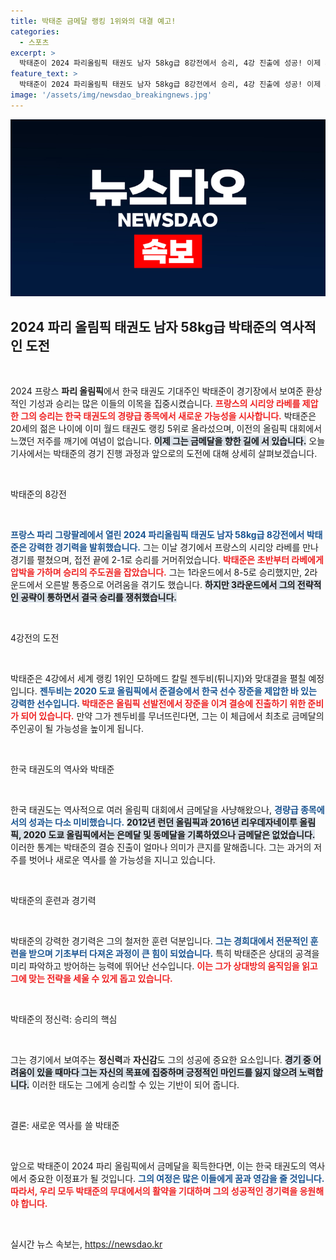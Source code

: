 ```yaml
---
title: 박태준 금메달 랭킹 1위와의 대결 예고!
categories:
  - 스포츠
excerpt: >
  박태준이 2024 파리올림픽 태권도 남자 58kg급 8강전에서 승리, 4강 진출에 성공! 이제 세계 랭킹 1위와의 대결로 금메달 기대감을 더한다. 태권도 경량급 저주를 끊을 주인공이 될 수 있을까?
feature_text: >
  박태준이 2024 파리올림픽 태권도 남자 58kg급 8강전에서 승리, 4강 진출에 성공! 이제 세계 랭킹 1위와의 대결로 금메달 기대감을 더한다. 태권도 경량급 저주를 끊을 주인공이 될 수 있을까?
image: '/assets/img/newsdao_breakingnews.jpg'
---
```


<p><img src="/assets/img/newsdao_breakingnews.jpg" alt="firstkoreanews 속보" /></p>

<h2 data-ke-size="size26">2024 파리 올림픽 태권도 남자 58kg급 박태준의 역사적인 도전</h2>

<p data-ke-size="size16">&nbsp;</p>

<p>2024 프랑스 <b>파리 올림픽</b>에서 한국 태권도 기대주인 박태준이 경기장에서 보여준 환상적인 기성과 승리는 많은 이들의 이목을 집중시켰습니다. <b><span style="color: #ee2323;">프랑스의 시리앙 라베를 제압한 그의 승리는 한국 태권도의 경량급 종목에서 새로운 가능성을 시사합니다.</span></b> 박태준은 20세의 젊은 나이에 이미 월드 태권도 랭킹 5위로 올라섰으며, 이전의 올림픽 대회에서 느꼈던 저주를 깨기에 여념이 없습니다. <b><span style="background-color: #21538527;">이제 그는 금메달을 향한 길에 서 있습니다.</span></b> 오늘 기사에서는 박태준의 경기 진행 과정과 앞으로의 도전에 대해 상세히 살펴보겠습니다.</p>

<p data-ke-size="size16">&nbsp;</p>

<p>박태준의 8강전</p>

<p data-ke-size="size16">&nbsp;</p>

<p><b><span style="color: #1a5490;">프랑스 파리 그랑팔레에서 열린 2024 파리올림픽 태권도 남자 58kg급 8강전에서 박태준은 강력한 경기력을 발휘했습니다.</span></b> 그는 이날 경기에서 프랑스의 시리앙 라베를 만나 경기를 펼쳤으며, 접전 끝에 2-1로 승리를 거머쥐었습니다. <b><span style="color: #ee2323;">박태준은 초반부터 라베에게 압박을 가하며 승리의 주도권을 잡았습니다.</span></b> 그는 1라운드에서 8-5로 승리했지만, 2라운드에서 오른발 통증으로 어려움을 겪기도 했습니다. <b><span style="background-color: #21538527;">하지만 3라운드에서 그의 전략적인 공략이 통하면서 결국 승리를 쟁취했습니다.</span></b></p>

<p data-ke-size="size16">&nbsp;</p>

<p>4강전의 도전</p>

<p data-ke-size="size16">&nbsp;</p>

<p>박태준은 4강에서 세계 랭킹 1위인 모하메드 칼릴 젠두비(튀니지)와 맞대결을 펼칠 예정입니다. <b><span style="color: #1a5490;">젠두비는 2020 도쿄 올림픽에서 준결승에서 한국 선수 장준을 제압한 바 있는 강력한 선수입니다. </span></b> <b><span style="color: #ee2323;">박태준은 올림픽 선발전에서 장준을 이겨 결승에 진출하기 위한 준비가 되어 있습니다.</span></b> 만약 그가 젠두비를 무너뜨린다면, 그는 이 체급에서 최초로 금메달의 주인공이 될 가능성을 높이게 됩니다. </p>

<p data-ke-size="size16">&nbsp;</p>

<p>한국 태권도의 역사와 박태준</p>

<p data-ke-size="size16">&nbsp;</p>

<p>한국 태권도는 역사적으로 여러 올림픽 대회에서 금메달을 사냥해왔으나, <b><span style="color: #1a5490;">경량급 종목에서의 성과는 다소 미비했습니다.</span></b> <b><span style="background-color: #21538527;">2012년 런던 올림픽과 2016년 리우데자네이루 올림픽, 2020 도쿄 올림픽에서는 은메달 및 동메달을 기록하였으나 금메달은 없었습니다.</span></b> 이러한 통계는 박태준의 결승 진출이 얼마나 의미가 큰지를 말해줍니다. 그는 과거의 저주를 벗어나 새로운 역사를 쓸 가능성을 지니고 있습니다.</p>

<p data-ke-size="size16">&nbsp;</p>

<p>박태준의 훈련과 경기력</p>

<p data-ke-size="size16">&nbsp;</p>

<p>박태준의 강력한 경기력은 그의 철저한 훈련 덕분입니다. <b><span style="color: #1a5490;">그는 경희대에서 전문적인 훈련을 받으며 기초부터 다져온 과정이 큰 힘이 되었습니다.</span></b> 특히 박태준은 상대의 공격을 미리 파악하고 방어하는 능력에 뛰어난 선수입니다. <b><span style="color: #ee2323;">이는 그가 상대방의 움직임을 읽고 그에 맞는 전략을 세울 수 있게 돕고 있습니다.</span></b></p>

<p data-ke-size="size16">&nbsp;</p>

<p>박태준의 정신력: 승리의 핵심</p>

<p data-ke-size="size16">&nbsp;</p>

<p>그는 경기에서 보여주는 <b>정신력</b>과 <b>자신감</b>도 그의 성공에 중요한 요소입니다. <b><span style="background-color: #21538527;">경기 중 어려움이 있을 때마다 그는 자신의 목표에 집중하며 긍정적인 마인드를 잃지 않으려 노력합니다.</span></b> 이러한 태도는 그에게 승리할 수 있는 기반이 되어 줍니다.</p>

<p data-ke-size="size16">&nbsp;</p>

<p>결론: 새로운 역사를 쓸 박태준</p>

<p data-ke-size="size16">&nbsp;</p>

<p>앞으로 박태준이 2024 파리 올림픽에서 금메달을 획득한다면, 이는 한국 태권도의 역사에서 중요한 이정표가 될 것입니다. <b><span style="color: #1a5490;"> 그의 여정은 많은 이들에게 꿈과 영감을 줄 것입니다.</span></b> <b><span style="color: #ee2323;">따라서, 우리 모두 박태준의 무대에서의 활약을 기대하며 그의 성공적인 경기력을 응원해야 합니다.</span></b></p>

<p data-ke-size="size16">&nbsp;</p>
실시간 뉴스 속보는, <a href="https://newsdao.kr" rel="dofollow">https://newsdao.kr</a>


